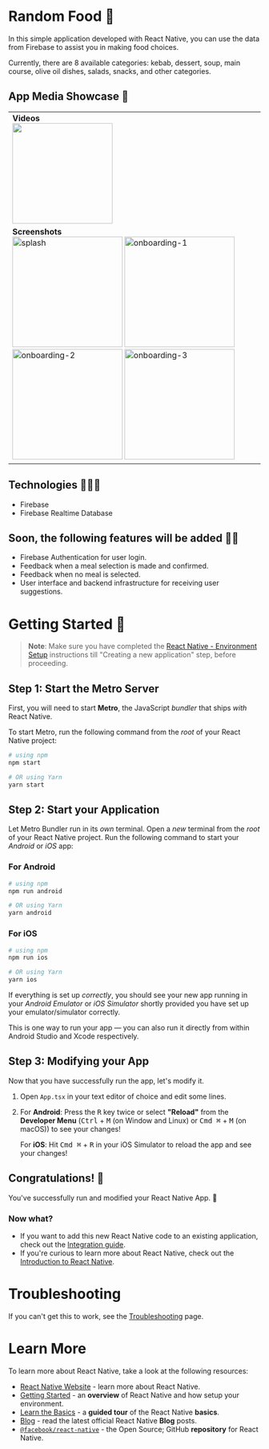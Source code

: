 

# Random Food 🍲

In this simple application developed with React Native, you can use the data from Firebase to assist you in making food choices.

Currently, there are 8 available categories: kebab, dessert, soup, main course, olive oil dishes, salads, snacks, and other categories.

## App Media Showcase 📱


<table>
   <tr>
    <td>
      <b>Videos</b>
      <br>
       <img width="200" src="https://github.com/MuazzezA/RandomFoods/assets/64336826/603d4fc0-0b5a-411c-9a64-cdd7006c2870" />
    </td>
  </tr>
   <tr>
    <td>
      <b>Screenshots</b>
      <br>
        <img width="220" alt="splash" src="https://github.com/MuazzezA/RandomFoods/assets/64336826/2e2747a2-c0d1-469f-bdc9-e0978bcd2bb9">
        <img width="220" alt="onboarding-1" src="https://github.com/MuazzezA/RandomFoods/assets/64336826/93390f9f-b47d-445d-af95-0ad9df8ccead">
        <img width="220" alt="onboarding-2" src="https://github.com/MuazzezA/RandomFoods/assets/64336826/04a0f748-633a-4f34-85c4-272c3f3c3300">
        <img width="220" alt="onboarding-3" src="https://github.com/MuazzezA/RandomFoods/assets/64336826/d615ea65-8125-4189-87eb-0936bb5d5a32">
    </td>
  </tr>
</table>


## Technologies 👩🏻‍💻

* Firebase
* Firebase Realtime Database


## Soon, the following features will be added 🥳🤩 

* Firebase Authentication for user login.
* Feedback when a meal selection is made and confirmed.
* Feedback when no meal is selected.
* User interface and backend infrastructure for receiving user suggestions.


# Getting Started 🏁

>**Note**: Make sure you have completed the [React Native - Environment Setup](https://reactnative.dev/docs/environment-setup) instructions till "Creating a new application" step, before proceeding.

## Step 1: Start the Metro Server

First, you will need to start **Metro**, the JavaScript _bundler_ that ships _with_ React Native.

To start Metro, run the following command from the _root_ of your React Native project:

```bash
# using npm
npm start

# OR using Yarn
yarn start
```

## Step 2: Start your Application

Let Metro Bundler run in its _own_ terminal. Open a _new_ terminal from the _root_ of your React Native project. Run the following command to start your _Android_ or _iOS_ app:

### For Android

```bash
# using npm
npm run android

# OR using Yarn
yarn android
```

### For iOS

```bash
# using npm
npm run ios

# OR using Yarn
yarn ios
```

If everything is set up _correctly_, you should see your new app running in your _Android Emulator_ or _iOS Simulator_ shortly provided you have set up your emulator/simulator correctly.

This is one way to run your app — you can also run it directly from within Android Studio and Xcode respectively.

## Step 3: Modifying your App

Now that you have successfully run the app, let's modify it.

1. Open `App.tsx` in your text editor of choice and edit some lines.
2. For **Android**: Press the <kbd>R</kbd> key twice or select **"Reload"** from the **Developer Menu** (<kbd>Ctrl</kbd> + <kbd>M</kbd> (on Window and Linux) or <kbd>Cmd ⌘</kbd> + <kbd>M</kbd> (on macOS)) to see your changes!

   For **iOS**: Hit <kbd>Cmd ⌘</kbd> + <kbd>R</kbd> in your iOS Simulator to reload the app and see your changes!

## Congratulations! :tada:

You've successfully run and modified your React Native App. :partying_face:

### Now what?

- If you want to add this new React Native code to an existing application, check out the [Integration guide](https://reactnative.dev/docs/integration-with-existing-apps).
- If you're curious to learn more about React Native, check out the [Introduction to React Native](https://reactnative.dev/docs/getting-started).

# Troubleshooting

If you can't get this to work, see the [Troubleshooting](https://reactnative.dev/docs/troubleshooting) page.

# Learn More

To learn more about React Native, take a look at the following resources:

- [React Native Website](https://reactnative.dev) - learn more about React Native.
- [Getting Started](https://reactnative.dev/docs/environment-setup) - an **overview** of React Native and how setup your environment.
- [Learn the Basics](https://reactnative.dev/docs/getting-started) - a **guided tour** of the React Native **basics**.
- [Blog](https://reactnative.dev/blog) - read the latest official React Native **Blog** posts.
- [`@facebook/react-native`](https://github.com/facebook/react-native) - the Open Source; GitHub **repository** for React Native.
